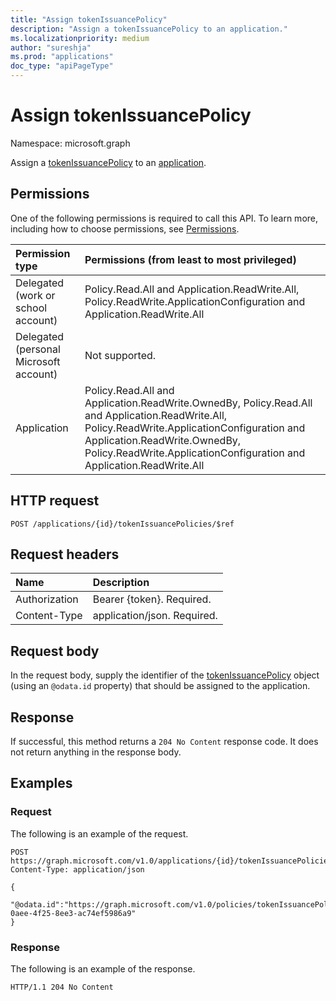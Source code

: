 ```yaml
---
title: "Assign tokenIssuancePolicy"
description: "Assign a tokenIssuancePolicy to an application."
ms.localizationpriority: medium
author: "sureshja"
ms.prod: "applications"
doc_type: "apiPageType"
---
```


# Assign tokenIssuancePolicy

Namespace: microsoft.graph

Assign a [tokenIssuancePolicy](../resources/tokenissuancepolicy.md) to an [application](../resources/application.md).

## Permissions

One of the following permissions is required to call this API. To learn more, including how to choose permissions, see [Permissions](/graph/permissions-reference).

| Permission type                        | Permissions (from least to most privileged) |
|:---------------------------------------|:--------------------------------------------|
| Delegated (work or school account)     | Policy.Read.All and Application.ReadWrite.All, Policy.ReadWrite.ApplicationConfiguration and Application.ReadWrite.All |
| Delegated (personal Microsoft account) | Not supported. |
| Application                            | Policy.Read.All and Application.ReadWrite.OwnedBy, Policy.Read.All and Application.ReadWrite.All, Policy.ReadWrite.ApplicationConfiguration and Application.ReadWrite.OwnedBy, Policy.ReadWrite.ApplicationConfiguration and Application.ReadWrite.All |

## HTTP request

<!-- { "blockType": "ignored" } -->

```http
POST /applications/{id}/tokenIssuancePolicies/$ref
```

## Request headers

| Name          | Description   |
|:--------------|:--------------|
| Authorization | Bearer {token}. Required. |
| Content-Type | application/json. Required. |

## Request body

In the request body, supply the identifier of the [tokenIssuancePolicy](../resources/tokenissuancepolicy.md) object (using an `@odata.id` property) that should be assigned to the application.

## Response

If successful, this method returns a `204 No Content` response code. It does not return anything in the response body.

## Examples

### Request

The following is an example of the request.


<!-- {
  "blockType": "request",
  "name": "create_tokenissuancepolicy_from_application"
}-->

```http
POST https://graph.microsoft.com/v1.0/applications/{id}/tokenIssuancePolicies/$ref
Content-Type: application/json

{
  "@odata.id":"https://graph.microsoft.com/v1.0/policies/tokenIssuancePolicies/cd3d9b57-0aee-4f25-8ee3-ac74ef5986a9"
}
```


### Response

The following is an example of the response.

<!-- {
  "blockType": "response",
  "truncated": true
} -->

```http
HTTP/1.1 204 No Content
```

<!-- uuid: 16cd6b66-4b1a-43a1-adaf-3a886856ed98
2019-02-04 14:57:30 UTC -->
<!-- {
  "type": "#page.annotation",
  "description": "Assign tokenIssuancePolicy",
  "keywords": "",
  "section": "documentation",
  "tocPath": ""
}-->

